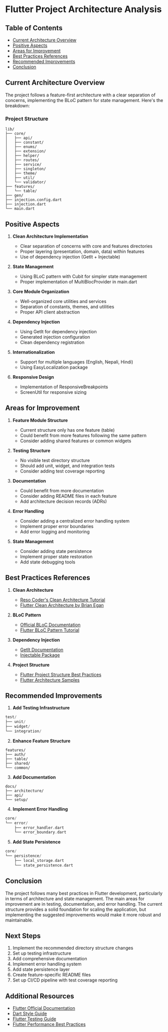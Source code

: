 # Flutter Project Architecture Analysis

## Table of Contents
- [Current Architecture Overview](#current-architecture-overview)
- [Positive Aspects](#positive-aspects)
- [Areas for Improvement](#areas-for-improvement)
- [Best Practices References](#best-practices-references)
- [Recommended Improvements](#recommended-improvements)
- [Conclusion](#conclusion)

## Current Architecture Overview

The project follows a feature-first architecture with a clear separation of concerns, implementing the BLoC pattern for state management. Here's the breakdown:

### Project Structure
```
lib/
├── core/
│   ├── api/
│   ├── constant/
│   ├── enums/
│   ├── extension/
│   ├── helper/
│   ├── routes/
│   ├── service/
│   ├── singleton/
│   ├── theme/
│   ├── util/
│   └── validator/
├── features/
│   └── table/
├── gen/
├── injection.config.dart
├── injection.dart
└── main.dart
```

## Positive Aspects

1. **Clean Architecture Implementation**
   - Clear separation of concerns with core and features directories
   - Proper layering (presentation, domain, data) within features
   - Use of dependency injection (GetIt + Injectable)

2. **State Management**
   - Using BLoC pattern with Cubit for simpler state management
   - Proper implementation of MultiBlocProvider in main.dart

3. **Core Module Organization**
   - Well-organized core utilities and services
   - Separation of constants, themes, and utilities
   - Proper API client abstraction

4. **Dependency Injection**
   - Using GetIt for dependency injection
   - Generated injection configuration
   - Clean dependency registration

5. **Internationalization**
   - Support for multiple languages (English, Nepali, Hindi)
   - Using EasyLocalization package

6. **Responsive Design**
   - Implementation of ResponsiveBreakpoints
   - ScreenUtil for responsive sizing

## Areas for Improvement

1. **Feature Module Structure**
   - Current structure only has one feature (table)
   - Could benefit from more features following the same pattern
   - Consider adding shared features or common widgets

2. **Testing Structure**
   - No visible test directory structure
   - Should add unit, widget, and integration tests
   - Consider adding test coverage reporting

3. **Documentation**
   - Could benefit from more documentation
   - Consider adding README files in each feature
   - Add architecture decision records (ADRs)

4. **Error Handling**
   - Consider adding a centralized error handling system
   - Implement proper error boundaries
   - Add error logging and monitoring

5. **State Management**
   - Consider adding state persistence
   - Implement proper state restoration
   - Add state debugging tools

## Best Practices References

1. **Clean Architecture**
   - [Reso Coder's Clean Architecture Tutorial](https://resocoder.com/2019/08/27/flutter-tdd-clean-architecture-course-1-explanation-project-structure/)
   - [Flutter Clean Architecture by Brian Egan](https://medium.com/flutter-community/flutter-clean-architecture-tdd-d2a4cdaa0b8a)

2. **BLoC Pattern**
   - [Official BLoC Documentation](https://bloclibrary.dev/#/)
   - [Flutter BLoC Pattern Tutorial](https://www.raywenderlich.com/4074597-getting-started-with-the-bloc-pattern)

3. **Dependency Injection**
   - [GetIt Documentation](https://pub.dev/packages/get_it)
   - [Injectable Package](https://pub.dev/packages/injectable)

4. **Project Structure**
   - [Flutter Project Structure Best Practices](https://medium.com/flutter-community/flutter-project-structure-best-practices-4c9a4b8b2f2e)
   - [Flutter Architecture Samples](https://github.com/brianegan/flutter_architecture_samples)

## Recommended Improvements

1. **Add Testing Infrastructure**
```dart
test/
├── unit/
├── widget/
└── integration/
```

2. **Enhance Feature Structure**
```
features/
├── auth/
├── table/
├── shared/
└── common/
```

3. **Add Documentation**
```
docs/
├── architecture/
├── api/
└── setup/
```

4. **Implement Error Handling**
```dart
core/
└── error/
    ├── error_handler.dart
    └── error_boundary.dart
```

5. **Add State Persistence**
```dart
core/
└── persistence/
    ├── local_storage.dart
    └── state_persistence.dart
```

## Conclusion

The project follows many best practices in Flutter development, particularly in terms of architecture and state management. The main areas for improvement are in testing, documentation, and error handling. The current structure provides a solid foundation for scaling the application, but implementing the suggested improvements would make it more robust and maintainable.

## Next Steps

1. Implement the recommended directory structure changes
2. Set up testing infrastructure
3. Add comprehensive documentation
4. Implement error handling system
5. Add state persistence layer
6. Create feature-specific README files
7. Set up CI/CD pipeline with test coverage reporting

## Additional Resources

- [Flutter Official Documentation](https://flutter.dev/docs)
- [Dart Style Guide](https://dart.dev/guides/language/effective-dart/style)
- [Flutter Testing Guide](https://flutter.dev/docs/testing)
- [Flutter Performance Best Practices](https://flutter.dev/docs/perf/rendering/best-practices) 